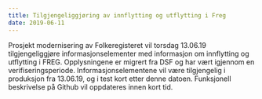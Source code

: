 ```yaml
---
title: Tilgjengeliggjøring av innflytting og utflytting i Freg
date: 2019-06-11 
---
```


Prosjekt modernisering av Folkeregisteret vil torsdag 13.06.19 tilgjengeliggjøre informasjonselementer med informasjon om innflytting og utflytting i FREG. Opplysningene er migrert fra DSF og har vært igjennom en verifiseringsperiode. Informasjonselementene vil være tilgjengelig i produksjon fra 13.06.19, og i test kort etter denne datoen. Funksjonell beskrivelse på Github vil oppdateres innen kort tid.
